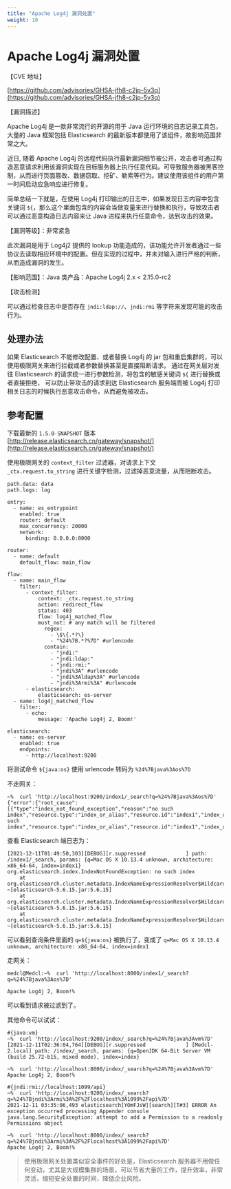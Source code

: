 ```yaml
---
title: "Apache Log4j 漏洞处置"
weight: 10
---
```


# Apache Log4j 漏洞处置

【CVE 地址】

[https://github.com/advisories/GHSA-jfh8-c2jp-5v3q](https://github.com/advisories/GHSA-jfh8-c2jp-5v3q)

【漏洞描述】

Apache Log4j 是一款非常流行的开源的用于 Java 运行环境的日志记录工具包，大量的 Java 框架包括 Elasticsearch 的最新版本都使用了该组件，故影响范围非常之大。

近日, 随着 Apache Log4j 的远程代码执行最新漏洞细节被公开，攻击者可通过构造恶意请求利用该漏洞实现在目标服务器上执行任意代码。可导致服务器被黑客控制，从而进行页面篡改、数据窃取、挖矿、勒索等行为。建议使用该组件的用户第一时间启动应急响应进行修复。

简单总结一下就是，在使用 Log4j 打印输出的日志中，如果发现日志内容中包含关键词 `${`，那么这个里面包含的内容会当做变量来进行替换和执行，导致攻击者可以通过恶意构造日志内容来让 Java 进程来执行任意命令，达到攻击的效果。

【漏洞等级】：非常紧急

此次漏洞是用于 Log4j2 提供的 lookup 功能造成的，该功能允许开发者通过一些协议去读取相应环境中的配置。但在实现的过程中，并未对输入进行严格的判断，从而造成漏洞的发生。

【影响范围】：Java 类产品：Apache Log4j 2.x < 2.15.0-rc2

【攻击检测】

可以通过检查日志中是否存在 `jndi:ldap://`、`jndi:rmi` 等字符来发现可能的攻击行为。

## 处理办法

如果 Elasticsearch 不能修改配置、或者替换 Log4j 的 jar 包和重启集群的，可以使用极限网关来进行拦截或者参数替换甚至是直接阻断请求。
通过在网关层对发往 Elasticsearch 的请求统一进行参数检测，将包含的敏感关键词 `${` 进行替换或者直接拒绝，
可以防止带攻击的请求到达 Elasticsearch 服务端而被 Log4j 打印相关日志的时候执行恶意攻击命令，从而避免被攻击。

## 参考配置

下载最新的 `1.5.0-SNAPSHOT` 版本[http://release.elasticsearch.cn/gateway/snapshot/](http://release.elasticsearch.cn/gateway/snapshot/)

使用极限网关的 `context_filter` 过滤器，对请求上下文 `_ctx.request.to_string` 进行关键字检测，过滤掉恶意流量，从而阻断攻击。

```
path.data: data
path.logs: log

entry:
  - name: es_entrypoint
    enabled: true
    router: default
    max_concurrency: 20000
    network:
      binding: 0.0.0.0:8000

router:
  - name: default
    default_flow: main_flow

flow:
  - name: main_flow
    filter:
      - context_filter:
          context: _ctx.request.to_string
          action: redirect_flow
          status: 403
          flow: log4j_matched_flow
          must_not: # any match will be filtered
            regex:
              - \$\{.*?\}
              - "%24%7B.*?%7D" #urlencode
            contain:
              - "jndi:"
              - "jndi:ldap:"
              - "jndi:rmi:"
              - "jndi%3A" #urlencode
              - "jndi%3Aldap%3A" #urlencode
              - "jndi%3Armi%3A" #urlencode
      - elasticsearch:
          elasticsearch: es-server
  - name: log4j_matched_flow
    filter:
      - echo:
          message: 'Apache Log4j 2, Boom!'

elasticsearch:
  - name: es-server
    enabled: true
    endpoints:
      - http://localhost:9200
```

将测试命令 `${java:os}` 使用 urlencode 转码为 `%24%7Bjava%3Aos%7D`

不走网关：

```
~%  curl 'http://localhost:9200/index1/_search?q=%24%7Bjava%3Aos%7D'
{"error":{"root_cause":[{"type":"index_not_found_exception","reason":"no such index","resource.type":"index_or_alias","resource.id":"index1","index_uuid":"_na_","index":"index1"}],"type":"index_not_found_exception","reason":"no such index","resource.type":"index_or_alias","resource.id":"index1","index_uuid":"_na_","index":"index1"},"status":404}%
```

查看 Elasticsearch 端日志为：

```
[2021-12-11T01:49:50,303][DEBUG][r.suppressed             ] path: /index1/_search, params: {q=Mac OS X 10.13.4 unknown, architecture: x86_64-64, index=index1}
org.elasticsearch.index.IndexNotFoundException: no such index
	at org.elasticsearch.cluster.metadata.IndexNameExpressionResolver$WildcardExpressionResolver.infe(IndexNameExpressionResolver.java:678) ~[elasticsearch-5.6.15.jar:5.6.15]
	at org.elasticsearch.cluster.metadata.IndexNameExpressionResolver$WildcardExpressionResolver.innerResolve(IndexNameExpressionResolver.java:632) ~[elasticsearch-5.6.15.jar:5.6.15]
	at org.elasticsearch.cluster.metadata.IndexNameExpressionResolver$WildcardExpressionResolver.resolve(IndexNameExpressionResolver.java:580) ~[elasticsearch-5.6.15.jar:5.6.15]

```

可以看到查询条件里面的 `q=${java:os}` 被执行了，变成了 `q=Mac OS X 10.13.4 unknown, architecture: x86_64-64, index=index1`

走网关：

```
medcl@Medcl:~%  curl 'http://localhost:8000/index1/_search?q=%24%7Bjava%3Aos%7D'

Apache Log4j 2, Boom!%
```

可以看到请求被过滤到了。

其他命令可以试试：

```
#{java:vm}
~%  curl 'http://localhost:9200/index/_search?q=%24%7Bjava%3Avm%7D'
[2021-12-11T02:36:04,764][DEBUG][r.suppressed             ] [Medcl-2.local] path: /index/_search, params: {q=OpenJDK 64-Bit Server VM (build 25.72-b15, mixed mode), index=index}

~%  curl 'http://localhost:8000/index/_search?q=%24%7Bjava%3Avm%7D'
Apache Log4j 2, Boom!%

#{jndi:rmi://localhost:1099/api}
~%  curl 'http://localhost:9200/index/_search?q=%24%7Bjndi%3Armi%3A%2F%2Flocalhost%3A1099%2Fapi%7D'
2021-12-11 03:35:06,493 elasticsearch[YOmFJsW][search][T#3] ERROR An exception occurred processing Appender console java.lang.SecurityException: attempt to add a Permission to a readonly Permissions object

~%  curl 'http://localhost:8000/index/_search?q=%24%7Bjndi%3Armi%3A%2F%2Flocalhost%3A1099%2Fapi%7D'
Apache Log4j 2, Boom!%
```

> 使用极限网关处置类似安全事件的好处是，Elasticsearch 服务器不用做任何变动，尤其是大规模集群的场景，可以节省大量的工作，提升效率，非常灵活，缩短安全处置的时间，降低企业风险。
